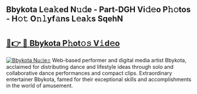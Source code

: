 ## Bbykota L𝚎a𝚔ed N𝚞𝚍e - Part-DGH Vi𝚍𝚎o P𝚑𝚘tos - H𝚘𝚝 O𝚗𝚕yf𝚊ns L𝚎a𝚔s SqehN

# <h2><a href="http://kfe4fqh.oniu.top/?m=Bbykota">🔗👉 🔴 Bbykota P𝚑ot𝚘𝚜 V𝚒d𝚎o</a></h2>

[![Bbykota Nu𝚍e𝚜](https://i.imgur.com/0qMVB7G.gif)](http://kfe4fqh.oniu.top/?m=Bbykota)
Web-based performer and digital media artist Bbykota, acclaimed for distributing dance and lifestyle ideas through solo and collaborative dance performances and compact clips. Extraordinary entertainer Bbykota, famed for their exceptional skills and accomplishments in the world of amusement.  
